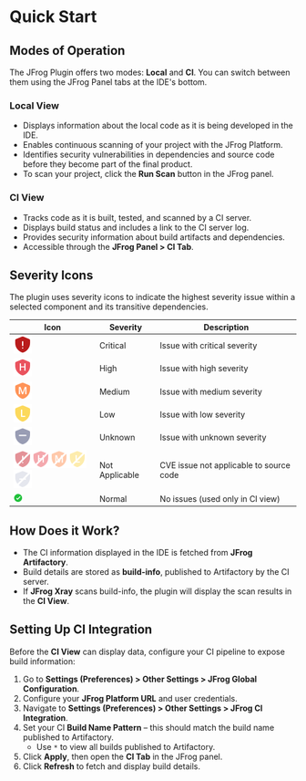 # Quick Start

## **Modes of Operation**

The JFrog Plugin offers two modes: **Local** and **CI**. You can switch between them using the JFrog Panel tabs at the IDE's bottom.

### **Local View**

* Displays information about the local code as it is being developed in the IDE.
* Enables continuous scanning of your project with the JFrog Platform.
* Identifies security vulnerabilities in dependencies and source code before they become part of the final product.
* To scan your project, click the **Run Scan** button in the JFrog panel.

### **CI View**

* Tracks code as it is built, tested, and scanned by a CI server.
* Displays build status and includes a link to the CI server log.
* Provides security information about build artifacts and dependencies.
* Accessible through the **JFrog Panel > CI Tab**.

## Severity Icons

The plugin uses severity icons to indicate the highest severity issue within a selected component and its transitive dependencies.

| Icon                                                                                                                                                                                                                                                                    | Severity       | Description                             |
| ----------------------------------------------------------------------------------------------------------------------------------------------------------------------------------------------------------------------------------------------------------------------- | -------------- | --------------------------------------- |
| ![](../../../.gitbook/assets/Critical.png)                                                                                                                                                                                                                              | Critical       | Issue with critical severity            |
| ![](../../../.gitbook/assets/High.png)                                                                                                                                                                                                                                  | High           | Issue with high severity                |
| ![](../../../.gitbook/assets/Medium.png)                                                                                                                                                                                                                                | Medium         | Issue with medium severity              |
| ![](../../../.gitbook/assets/Low.png)                                                                                                                                                                                                                                   | Low            | Issue with low severity                 |
| ![](../../../.gitbook/assets/Unknown.png)                                                                                                                                                                                                                               | Unknown        | Issue with unknown severity             |
| ![](../../../.gitbook/assets/notApplicableCritical.png)![](../../../.gitbook/assets/notApplicableHigh.png)![](../../../.gitbook/assets/notApplicableMedium.png)![](../../../.gitbook/assets/notApplicableLow.png)![](../../../.gitbook/assets/notApplicableUnknown.png) | Not Applicable | CVE issue not applicable to source code |
| ![](../../../.gitbook/assets/Normal.png)                                                                                                                                                                                                                                | Normal         | No issues (used only in CI view)        |

## **How Does it Work?**

* The CI information displayed in the IDE is fetched from **JFrog Artifactory**.
* Build details are stored as **build-info**, published to Artifactory by the CI server.
* If **JFrog Xray** scans build-info, the plugin will display the scan results in the **CI View**.

## **Setting Up CI Integration**

Before the **CI View** can display data, configure your CI pipeline to expose build information:

1. Go to **Settings (Preferences) > Other Settings > JFrog Global Configuration**.
2. Configure your **JFrog Platform URL** and user credentials.
3. Navigate to **Settings (Preferences) > Other Settings > JFrog CI Integration**.
4. Set your CI **Build Name Pattern** – this should match the build name published to Artifactory.
   * Use `*` to view all builds published to Artifactory.
5. Click **Apply**, then open the **CI Tab** in the JFrog panel.
6. Click **Refresh** to fetch and display build details.

###

